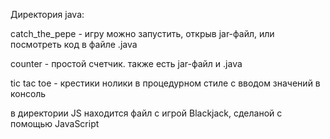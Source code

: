 Директория java:

catch_the_pepe - игру можно запустить, открыв jar-файл, или посмотреть код в файле .java

counter - простой счетчик. также есть jar-файл и .java

tic tac toe - крестики нолики в процедурном стиле с вводом значений в консоль

в директории JS находится файл с игрой Blackjack, сделаной с помощью JavaScript
